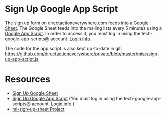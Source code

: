 # Sign Up Google App Script

The sign up form on directactioneverywhere.com feeds into a [Google Sheet](https://docs.google.com/spreadsheets/d/1O41cIIEbCe1WgFW4bm2O1dh17v_fX17OmjWCtwBM48I/edit). The Google Sheet feeds into the mailing lists every 5 minutes using a [Google App Script](https://script.google.com/a/directactioneverywhere.com/macros/d/MZjuFNsoQdPwjDhKgMtetS7s7CkfBZW6c/edit?uiv=2&mid=ACjPJvH4HJYR6D3XiXmCtlX5imHl0kMh3sAkdV1Iz9qCA69V015v-mlIshoy3vmDHWze09-KRqpiv7vyKD_C5sP0g3-SH6lNgQ9f12sH4FXe4N5t8rWPB9CXoXWX7ktlLvvdpAr85tEZUmc). In order to access it, you must log in using the tech-google-app-scripts@ account. [Login info](https://github.com/directactioneverywhere/config/blob/add-accounts/accounts.md).

The code for the app script is also kept up-to-date in git: https://github.com/directactioneverywhere/private/blob/master/misc/sign-up-app-script.js

# Resources
 * [Sign Up Google Sheet](https://docs.google.com/spreadsheets/d/1O41cIIEbCe1WgFW4bm2O1dh17v_fX17OmjWCtwBM48I/edit)
 * [Sign Up Google App Script](https://script.google.com/a/directactioneverywhere.com/macros/d/MZjuFNsoQdPwjDhKgMtetS7s7CkfBZW6c/edit?uiv=2&mid=ACjPJvH4HJYR6D3XiXmCtlX5imHl0kMh3sAkdV1Iz9qCA69V015v-mlIshoy3vmDHWze09-KRqpiv7vyKD_C5sP0g3-SH6lNgQ9f12sH4FXe4N5t8rWPB9CXoXWX7ktlLvvdpAr85tEZUmc) (You must log in using the tech-google-app-scripts@ account. [Login info](https://github.com/directactioneverywhere/config/blob/add-accounts/accounts.md).)
 * [ml-sign-up-sheet Project](https://console.cloud.google.com/permissions/projectpermissions?project=ml-sign-up-sheet)
